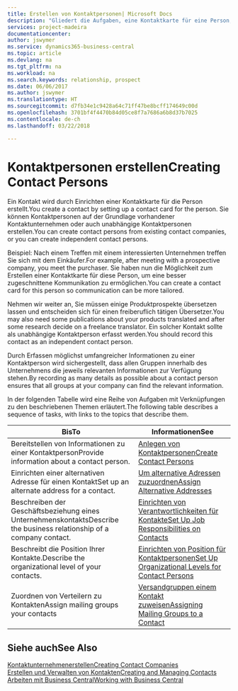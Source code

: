 ```yaml
---
title: Erstellen von Kontaktpersonen| Microsoft Docs
description: "Gliedert die Aufgaben, eine Kontaktkarte für eine Person, z. B. einen Interessenten oder einen Lieferanten zu erstellen und hilft, die Beziehung zu definieren und Kommunikationen anzupassen."
services: project-madeira
documentationcenter: 
author: jswymer
ms.service: dynamics365-business-central
ms.topic: article
ms.devlang: na
ms.tgt_pltfrm: na
ms.workload: na
ms.search.keywords: relationship, prospect
ms.date: 06/06/2017
ms.author: jswymer
ms.translationtype: HT
ms.sourcegitcommit: d7fb34e1c9428a64c71ff47be8bcff174649c00d
ms.openlocfilehash: 3701bf4f4470b84d05ce8f7a7686a6b8d37b7025
ms.contentlocale: de-ch
ms.lasthandoff: 03/22/2018

---
```

# <a name="creating-contact-persons"></a><span data-ttu-id="c9c80-103">Kontaktpersonen erstellen</span><span class="sxs-lookup"><span data-stu-id="c9c80-103">Creating Contact Persons</span></span>
<span data-ttu-id="c9c80-104">Ein Kontakt wird durch Einrichten einer Kontaktkarte für die Person erstellt.</span><span class="sxs-lookup"><span data-stu-id="c9c80-104">You create a contact by setting up a contact card for the person.</span></span> <span data-ttu-id="c9c80-105">Sie können Kontaktpersonen auf der Grundlage vorhandener Kontaktunternehmen oder auch unabhängige Kontaktpersonen erstellen.</span><span class="sxs-lookup"><span data-stu-id="c9c80-105">You can create contact persons from existing contact companies, or you can create independent contact persons.</span></span>

<span data-ttu-id="c9c80-106">Beispiel: Nach einem Treffen mit einem interessierten Unternehmen treffen Sie sich mit dem Einkäufer.</span><span class="sxs-lookup"><span data-stu-id="c9c80-106">For example, after meeting with a prospective company, you meet the purchaser.</span></span> <span data-ttu-id="c9c80-107">Sie haben nun die Möglichkeit zum Erstellen einer Kontaktkarte für diese Person, um eine besser zugeschnittene Kommunikation zu ermöglichen.</span><span class="sxs-lookup"><span data-stu-id="c9c80-107">You can create a contact card for this person so communication can be more tailored.</span></span>

<span data-ttu-id="c9c80-108">Nehmen wir weiter an, Sie müssen einige Produktprospekte übersetzen lassen und entscheiden sich für einen freiberuflich tätigen Übersetzer.</span><span class="sxs-lookup"><span data-stu-id="c9c80-108">You may also need some publications about your products translated and after some research decide on a freelance translator.</span></span> <span data-ttu-id="c9c80-109">Ein solcher Kontakt sollte als unabhängige Kontaktperson erfasst werden.</span><span class="sxs-lookup"><span data-stu-id="c9c80-109">You should record this contact as an independent contact person.</span></span>

<span data-ttu-id="c9c80-110">Durch Erfassen möglichst umfangreicher Informationen zu einer Kontaktperson wird sichergestellt, dass allen Gruppen innerhalb des Unternehmens die jeweils relevanten Informationen zur Verfügung stehen.</span><span class="sxs-lookup"><span data-stu-id="c9c80-110">By recording as many details as possible about a contact person ensures that all groups at your company can find the relevant information.</span></span>

<span data-ttu-id="c9c80-111">In der folgenden Tabelle wird eine Reihe von Aufgaben mit Verknüpfungen zu den beschriebenen Themen erläutert.</span><span class="sxs-lookup"><span data-stu-id="c9c80-111">The following table describes a sequence of tasks, with links to the topics that describe them.</span></span>

| <span data-ttu-id="c9c80-112">Bis</span><span class="sxs-lookup"><span data-stu-id="c9c80-112">To</span></span> | <span data-ttu-id="c9c80-113">Informationen</span><span class="sxs-lookup"><span data-stu-id="c9c80-113">See</span></span> |
| --- | --- |
| <span data-ttu-id="c9c80-114">Bereitstellen von Informationen zu einer Kontaktperson</span><span class="sxs-lookup"><span data-stu-id="c9c80-114">Provide information about a contact person.</span></span> |[<span data-ttu-id="c9c80-115">Anlegen von Kontaktpersonen</span><span class="sxs-lookup"><span data-stu-id="c9c80-115">Create Contact Persons</span></span>](marketing-how-create-contact-persons.md) |
| <span data-ttu-id="c9c80-116">Einrichten einer alternativen Adresse für einen Kontakt</span><span class="sxs-lookup"><span data-stu-id="c9c80-116">Set up an alternate address for a contact.</span></span> |[<span data-ttu-id="c9c80-117">Um alternative Adressen zuzuordnen</span><span class="sxs-lookup"><span data-stu-id="c9c80-117">Assign Alternative Addresses</span></span>](marketing-how-assign-alternate-address.md) |
| <span data-ttu-id="c9c80-118">Beschreiben der Geschäftsbeziehung eines Unternehmenskontakts</span><span class="sxs-lookup"><span data-stu-id="c9c80-118">Describe the business relationship of a company contact.</span></span> |[<span data-ttu-id="c9c80-119">Einrichten von Verantwortlichkeiten für Kontakte</span><span class="sxs-lookup"><span data-stu-id="c9c80-119">Set Up Job Responsibilities on Contacts</span></span>](marketing-job-responsibilities.md) |
| <span data-ttu-id="c9c80-120">Beschreibt die Position Ihrer Kontakte.</span><span class="sxs-lookup"><span data-stu-id="c9c80-120">Describe the organizational level of your contacts.</span></span> |[<span data-ttu-id="c9c80-121">Einrichten von Position für Kontaktpersonen</span><span class="sxs-lookup"><span data-stu-id="c9c80-121">Set Up Organizational Levels for Contact Persons</span></span>](marketing-organizational-levels.md) |
| <span data-ttu-id="c9c80-122">Zuordnen von Verteilern zu Kontakten</span><span class="sxs-lookup"><span data-stu-id="c9c80-122">Assign mailing groups your contacts</span></span> |[<span data-ttu-id="c9c80-123">Versandgruppen einem Kontakt zuweisen</span><span class="sxs-lookup"><span data-stu-id="c9c80-123">Assigning Mailing Groups to a Contact</span></span>](marketing-mailing-groups.md) |

## <a name="see-also"></a><span data-ttu-id="c9c80-124">Siehe auch</span><span class="sxs-lookup"><span data-stu-id="c9c80-124">See Also</span></span>
[<span data-ttu-id="c9c80-125">Kontaktunternehmenerstellen</span><span class="sxs-lookup"><span data-stu-id="c9c80-125">Creating Contact Companies</span></span>](marketing-create-contact-companies.md)  
[<span data-ttu-id="c9c80-126">Erstellen und Verwalten von Kontakten</span><span class="sxs-lookup"><span data-stu-id="c9c80-126">Creating and Managing Contacts</span></span>]()  
[<span data-ttu-id="c9c80-127">Arbeiten mit  Business Central</span><span class="sxs-lookup"><span data-stu-id="c9c80-127">Working with Business Central</span></span>](ui-work-product.md)


